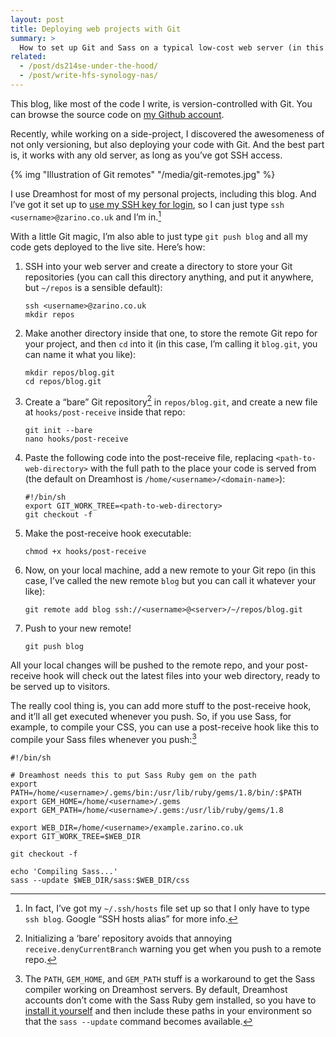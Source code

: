 ```yaml
---
layout: post
title: Deploying web projects with Git
summary: >
  How to set up Git and Sass on a typical low-cost web server (in this case Dreamhost) so you can just push your work remotely and have it automatically deployed and running in seconds.
related:
  - /post/ds214se-under-the-hood/
  - /post/write-hfs-synology-nas/
---
```


This blog, like most of the code I write, is version-controlled with Git. You can browse the source code on [my Github account](https://github.com/zarino/zarino.co.uk).

Recently, while working on a side-project, I discovered the awesomeness of not only versioning, but also deploying your code with Git. And the best part is, it works with any old server, as long as you’ve got SSH access.

{% img "Illustration of Git remotes" "/media/git-remotes.jpg" %}

I use Dreamhost for most of my personal projects, including this blog. And I’ve got it set up to [use my SSH key for login](http://wiki.dreamhost.com/SSH#Passwordless_Login), so I can just type `ssh <username>@zarino.co.uk` and I’m in.[^1]

[^1]: In fact, I’ve got my `~/.ssh/hosts` file set up so that I only have to type `ssh blog`. Google “SSH hosts alias” for more info.

With a little Git magic, I’m also able to just type `git push blog` and all my code gets deployed to the live site. Here’s how:

1. SSH into your web server and create a directory to store your Git repositories (you can call this directory anything, and put it anywhere, but `~/repos` is a sensible default):

       ssh <username>@zarino.co.uk
       mkdir repos

2. Make another directory inside that one, to store the remote Git repo for your project, and then `cd` into it (in this case, I’m calling it `blog.git`, you can name it what you like):

       mkdir repos/blog.git
       cd repos/blog.git

3. Create a “bare” Git repository[^2] in `repos/blog.git`, and create a new file at `hooks/post-receive` inside that repo:

       git init --bare
       nano hooks/post-receive

4. Paste the following code into the post-receive file, replacing `<path-to-web-directory>` with the full path to the place your code is served from (the default on Dreamhost is `/home/<username>/<domain-name>`):

       #!/bin/sh
       export GIT_WORK_TREE=<path-to-web-directory>
       git checkout -f

5. Make the post-receive hook executable:

       chmod +x hooks/post-receive

6. Now, on your local machine, add a new remote to your Git repo (in this case, I’ve called the new remote `blog` but you can call it whatever your like):

       git remote add blog ssh://<username>@<server>/~/repos/blog.git

7. Push to your new remote!

       git push blog

[^2]: Initializing a ‘bare’ repository avoids that annoying `receive.denyCurrentBranch` warning you get when you push to a remote repo.

All your local changes will be pushed to the remote repo, and your post-receive hook will check out the latest files into your web directory, ready to be served up to visitors.

The really cool thing is, you can add more stuff to the post-receive hook, and it’ll all get executed whenever you push. So, if you use Sass, for example, to compile your CSS, you can use a post-receive hook like this to compile your Sass files whenever you push:[^3]

[^3]: The `PATH`, `GEM_HOME`, and `GEM_PATH` stuff is a workaround to get the Sass compiler working on Dreamhost servers. By default, Dreamhost accounts don’t come with the Sass Ruby gem installed, so you have to [install it yourself](http://wiki.dreamhost.com/Gems) and then include these paths in your environment so that the `sass --update` command becomes available.

~~~
#!/bin/sh

# Dreamhost needs this to put Sass Ruby gem on the path
export PATH=/home/<username>/.gems/bin:/usr/lib/ruby/gems/1.8/bin/:$PATH
export GEM_HOME=/home/<username>/.gems
export GEM_PATH=/home/<username>/.gems:/usr/lib/ruby/gems/1.8

export WEB_DIR=/home/<username>/example.zarino.co.uk
export GIT_WORK_TREE=$WEB_DIR

git checkout -f

echo 'Compiling Sass...'
sass --update $WEB_DIR/sass:$WEB_DIR/css
~~~
